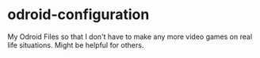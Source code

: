 # odroid-configuration
My Odroid Files so that I don't have to make any more video games on real life situations.  Might be helpful for others.
